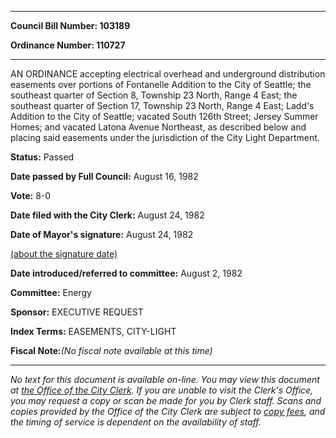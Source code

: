 

********

**Council Bill Number: 103189**
   
**Ordinance Number: 110727**
********

 AN ORDINANCE accepting electrical overhead and underground distribution easements over portions of Fontanelle Addition to the City of Seattle; the southeast quarter of Section 8, Township 23 North, Range 4 East; the southeast quarter of Section 17, Township 23 North, Range 4 East; Ladd's Addition to the City of Seattle; vacated South 126th Street; Jersey Summer Homes; and vacated Latona Avenue Northeast, as described below and placing said easements under the jurisdiction of the City Light Department.

**Status:** Passed
   
**Date passed by Full Council:** August 16, 1982
   
**Vote:** 8-0
   
**Date filed with the City Clerk:** August 24, 1982
   
**Date of Mayor's signature:** August 24, 1982
   
[(about the signature date)](/~public/approvaldate.htm)
   
   
   
**Date introduced/referred to committee:** August 2, 1982
   
**Committee:** Energy
   
**Sponsor:** EXECUTIVE REQUEST
   
   
**Index Terms:** EASEMENTS, CITY-LIGHT

**Fiscal Note:**_(No fiscal note available at this time)_
********

_No text for this document is available on-line. You may view this document at [the Office of the City Clerk](http://www.seattle.gov/leg/clerk/contactUs.htm). If you are unable to visit the Clerk's Office, you may request a copy or scan be made for you by Clerk staff. Scans and copies provided by the Office of the City Clerk are subject to [copy fees](http://clerk.seattle.gov/~public/clerkfees.htm), and the timing of service is dependent on the availability of staff._

